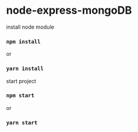 # node-express-mongoDB

install node module
### `npm install` 
or 
### `yarn install` 

start project
### `npm start` 
or 
### `yarn start` 